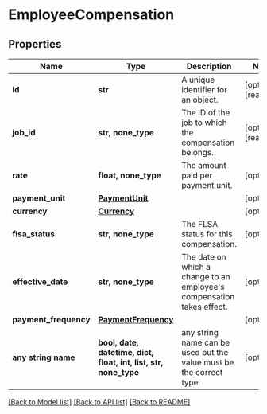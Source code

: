 # EmployeeCompensation


## Properties
Name | Type | Description | Notes
------------ | ------------- | ------------- | -------------
**id** | **str** | A unique identifier for an object. | [optional] [readonly] 
**job_id** | **str, none_type** | The ID of the job to which the compensation belongs. | [optional] [readonly] 
**rate** | **float, none_type** | The amount paid per payment unit. | [optional] 
**payment_unit** | [**PaymentUnit**](PaymentUnit.md) |  | [optional] 
**currency** | [**Currency**](Currency.md) |  | [optional] 
**flsa_status** | **str, none_type** | The FLSA status for this compensation. | [optional] 
**effective_date** | **str, none_type** | The date on which a change to an employee&#39;s compensation takes effect. | [optional] 
**payment_frequency** | [**PaymentFrequency**](PaymentFrequency.md) |  | [optional] 
**any string name** | **bool, date, datetime, dict, float, int, list, str, none_type** | any string name can be used but the value must be the correct type | [optional]

[[Back to Model list]](../../README.md#documentation-for-models) [[Back to API list]](../../README.md#documentation-for-api-endpoints) [[Back to README]](../../README.md)


